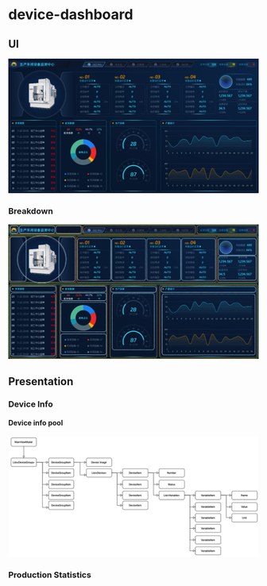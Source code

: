 # device-dashboard

## UI
![UI](./device-dashboard/Public/ui.jpg)

### Breakdown
![UI-2](./device-dashboard/Public/ui-2.jpg)

## Presentation

### Device Info
#### Device info pool
![Device Info Pool](./device-dashboard/Public/device-info-pool.jpg)

### Production Statistics

